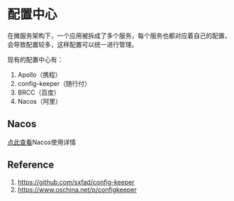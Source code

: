 # 配置中心

在微服务架构下，一个应用被拆成了多个服务，每个服务也都对应着自己的配置，会导致配置较多，这样配置可以统一进行管理。

现有的配置中心有：

1. Apollo（携程）
2. config-keeper（随行付）
3. BRCC（百度）
4. Nacos（阿里）

## Nacos

[点此查看](../Nacos/Nacos配置中心)Nacos使用详情

## Reference

1. https://github.com/sxfad/config-keeper
2. https://www.oschina.net/p/configkeeper